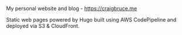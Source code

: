 My personal website and blog - https://craigbruce.me

Static web pages powered by Hugo built using AWS CodePipeline and deployed via S3 & CloudFront.